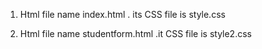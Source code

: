 1. Html file name index.html
. its CSS file is style.css

2. Html file name studentform.html
.it CSS file is style2.css
